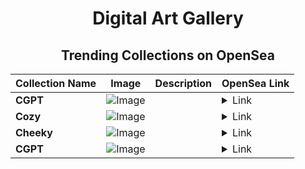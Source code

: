 <div align="center">

# Digital Art Gallery

## Trending Collections on OpenSea

| Collection Name                       | Image                                                                                     | Description                       | OpenSea Link                                                                                          |
|---------------------------------------|-------------------------------------------------------------------------------------------|-----------------------------------|--------------------------------------------------------------------------------------------------------|
| **CGPT** | ![Image](https://i.seadn.io/s/raw/files/1aa5bf27a979e8e0fd3cba3c69bccedc.jpg?w=500&auto=format?w=200&auto=format) |  | <details><summary>Link</summary>[CGPT](https://opensea.io/collection/cgpt-1385)</details> |
| **Cozy** | ![Image](https://i.seadn.io/s/raw/files/63942a6fce0278b4ccfb47fec9a33c00.jpg?w=500&auto=format?w=200&auto=format) |  | <details><summary>Link</summary>[Cozy](https://opensea.io/collection/cozy-1242)</details> |
| **Cheeky** | ![Image](https://i.seadn.io/s/raw/files/bfb9239e68dd96e8500da9bc1745e327.jpg?w=500&auto=format?w=200&auto=format) |  | <details><summary>Link</summary>[Cheeky](https://opensea.io/collection/cheeky-1739)</details> |
| **CGPT** | ![Image](https://i.seadn.io/s/raw/files/449e02b43ef439a4a7c6981c34ee7b44.jpg?w=500&auto=format?w=200&auto=format) |  | <details><summary>Link</summary>[CGPT](https://opensea.io/collection/cgpt-1383)</details> |

</div>